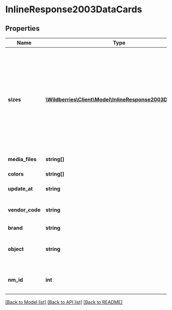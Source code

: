 # InlineResponse2003DataCards

## Properties
Name | Type | Description | Notes
------------ | ------------- | ------------- | -------------
**sizes** | [**\Wildberries\Client\Model\InlineResponse2003DataSizes[]**](InlineResponse2003DataSizes.md) | Массив размеров для номенклатуры (для безразмерного товара все равно нужно передавать данный массив с одним элементом и нулевым размером, но с ценой и баркодом) | [optional] 
**media_files** | **string[]** | Медиафайлы номенклатуры | [optional] 
**colors** | **string[]** | Цвета номенклатуры | [optional] 
**update_at** | **string** | Дата обновления | [optional] 
**vendor_code** | **string** | Текстовый идентификатор НМ поставщика | [optional] 
**brand** | **string** | Брэнд | [optional] 
**object** | **string** | Категория для который создавалось КТ с данной НМ | [optional] 
**nm_id** | **int** | Числовой идентификатор номенклатуры Wildberries | [optional] 

[[Back to Model list]](../../README.md#documentation-for-models) [[Back to API list]](../../README.md#documentation-for-api-endpoints) [[Back to README]](../../README.md)

